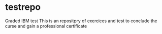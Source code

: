 # testrepo
Graded IBM test
This is an repositpry of exercices and test to conclude the curse and gain a professional certificate
